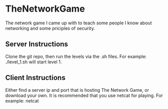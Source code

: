 # TheNetworkGame
The network game I came up with to teach some people I know about networking and some priciples of security.

Server Instructions
------
Clone the git repo, then run the levels via the .sh files. For example:
    ./level_1.sh
will start level 1.

Client Instructions
------
Either find a server ip and port that is hosting The Network Game, or download your own.
It is recommended that you use netcat for playing. For example:
    netcat <host> <port>
